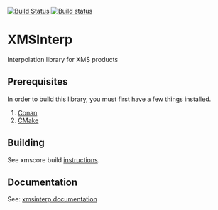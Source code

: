 [![Build Status](https://travis-ci.org/Aquaveo/xmsinterp.svg?branch=master)](https://travis-ci.org/Aquaveo/xmsinterp)
[![Build status](https://ci.appveyor.com/api/projects/status/tkgmhrs31cc4l3ph?svg=true)](https://ci.appveyor.com/project/Aquaveo/xmsinterp)

XMSInterp
========
Interpolation library for XMS products

Prerequisites
--------------
In order to build this library, you must first have a few things installed.
1. [Conan](https://conan.io)
2. [CMake](https://cmake.org)

Building
--------
See xmscore build [instructions](https://github.com/Aquaveo/xmscore/wiki/Building-Libraries).

Documentation
-------------

See: [xmsinterp documentation](https://aquaveo.github.io/xmsinterp/)
